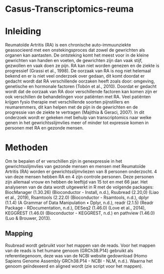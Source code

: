 # Casus-Transcriptomics-reuma
# Inleiding
Reumatoïde Artritis (RA) is een chronische auto-immuunziekte geassocieerd met een onstekingsproces dat zowel de gewrichten als organen kan aantasten. De ontsteking komt het meest voor in de kleine gewrichten van handen en voeten, de gewrichten zijn dan vaak stijf, gezwollen en vaak doen ze pijn. RA kan niet worden genezen en de ziekte is progressief (Grassi et al., 1998). 
De oorzaak van RA is nog niet helemaal bekend en er is niet veel onderzoek over gedaan, dit komt doordat er gedacht wordt dat RA verschillende oorzaken heeft zoals door: omgeving, genetische en hormonale factoren (Tobón et al., 2010).
Doordat er gedacht wordt dat de oorzaak van RA door verschillende factoren kan komen zijn er ook verschillen de behandelingen voor patiënten met RA. Veel patiënten krijgen fysio therapie met verschillende soorten pijnstillers en reumaremmers, dit kan helpen met de pijn in de gewrichten en de progressie van de ziekte te vertragen (Majithia & Geraci, 2007). 
In dit onderzoek wordt er gekeken met behulp van transcriptomics naar welke genen in het gewrichtsslijmvlies meer of minder tot expressie komen in personen met RA en gezonde mensen.

# Methoden 
Om te bepalen of er verschillen zijn in genexpressie in het gewrichtsslijmvlies van gezonde mensen en mensen met Reumatoïde Artritis (RA) worden er gewrichtsslijmvliezen van 8 personen onderzocht. 4 van deze mensen hebben RA en 4 zijn controle personen. Deze personen zijn allemaal vrouw en hebben de leeftijd van 15 tot en met 66 jaar. Het analyseren van de data wordt uitgewerkt in R met de volgende packages: BiocManager (1.30.26) (Bioconductor - Install, n.d.), Rsubread (2.20,0) (Liao et al., 2019), Rsamtools (2.22.0) (Bioconductor - Rsamtools, n.d.), dplyr (1.1.4) (A Grammar of Data Manipulation • Dplyr, n.d.), readr (2.1.5) (Readr Package - RDocumentation, n.d.), DESeq2 (1.46.0) (Love et al., 2014), KEGGREST (1.46.0) (Bioconductor - KEGGREST, n.d.) en pathview (1.46.0) (Luo & Brouwer, 2013).

## Mapping 
Rsubread wordt gebruikt voor het mappen van de reads. Voor het mappen van de reads is het humane genoom (GRCh38.P14) gebruikt als referentiegenoom, deze was van de NCBI website gedownload (Homo Sapiens Genome Assembly GRCh38.P14 - NCBI - NLM, n.d.). Waarna het genoom geïndexeerd en aligned wordt (zie script voor het mappen).
